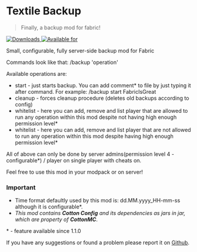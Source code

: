 # Textile Backup
>Finally, a backup mod for fabric!

[![Downloads](http://cf.way2muchnoise.eu/full_359893_downloads.svg)
![Available for](http://cf.way2muchnoise.eu/versions/359893.svg)](https://www.curseforge.com/minecraft/mc-mods/textile-backup)

Small, configurable, fully server-side backup mod for Fabric  

Commands look like that: /backup 'operation'

Available operations are: 

 * start - just starts backup. You can add comment* to file by just typing it after command. For example: /backup start FabricIsGreat
 * cleanup - forces cleanup procedure (deletes old backups according to config)
 * whitelist - here you can add, remove and list player that are allowed to run any operation within this mod despite not having high enough permission level*
 * whitelist - here you can add, remove and list player that are not allowed to run any operation within this mod despite having high enough permission level*
 
All of above can only be done by server admins(permission level 4 - configurable*) / player on single player with cheats on.

Feel free to use this mod in your modpack or on server!

### Important

* Time format defaultly used by this mod is: dd.MM.yyyy_HH-mm-ss although it is configurable*.
* _This mod contains **Cotton Config** and its dependencies as jars in jar, which are property of **CottonMC**_.

\* - feature available since 1.1.0

If you have any suggestions or found a problem please report it on [Github](https://github.com/Szum123321/textile_backup).